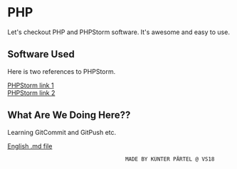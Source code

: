 # PHP
Let's checkout PHP and PHPStorm software. It's awesome and easy to use.

## Software Used

Here is two references to PHPStorm.

[PHPStorm link 1](https://www.jetbrains.com/phpstorm/specials/phpstorm/phpstorm.html?gclid=Cj0KCQiArenfBRCoARIsAFc1FqfQQzCA6e28CV-_Uj-JeI57javPAUJjmev_3k113FbFX1Uf6ev9d_oaAnT-EALw_wcB&gclsrc=aw.ds)  
[PHPStorm link 2](https://www.jetbrains.com/phpstorm/documentation/)  

## What Are We Doing Here??

Learning GitCommit and GitPush etc.  


[English .md file](README.en.md)




                    
                                
                                
                                
                                
                                
                                
                                
                                
                                         MADE BY KÜNTER PÄRTEL @ VS18